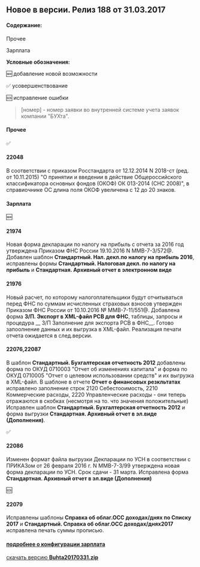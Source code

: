 ## Новое в версии. Релиз 188 от 31.03.2017

#### Содержание:

Прочее

Зарплата

**Условные обозначения:**

:new: добавление новой возможности

:white_check_mark: усовершенствование

:sos: исправление ошибки

  
 >[номер] - номер заявки во внутренней системе учета заявок компании "БУХта".  

#### Прочее

:white_check_mark:

#### 22048
В соответствии с приказом Росстандарта от 12.12.2014 N 2018-ст (ред. от 10.11.2015) "О принятии и введении в действие Общероссийского классификатора основных фондов (ОКОФ) ОК 013-2014 (СНС 2008)",
в справиочнике ОС длина поля ОКОФ увеличена с 12 до 20 знаков.

#### Зарплата

:new:
#### 21974
Новая форма декларации по налогу на прибыль с отчета за 2016 год утверждена Приказом ФНС России 19.10.2016 N ММВ-7-3/572@.
Добавлен шаблон __Стандартный. Нал. декл.по налогу на прибыль 2016__, исправлены формы __Стандартный. Налоговая декл. по налогу на прибыль__ и __Стандартная. Архивный отчет в электронном виде__

#### 21976
Новый расчет, по которому налогоплательщики будут отчитываться перед ФНС по суммам исчисленных страховых взносов утвержден Приказом ФНС России от 10.10.2016 № ММВ-7-11/551@.
Добавлена форма __З/П. Экспорт в XML-файл РСВ для ФНС__, таблицы, запросы и процедура __ З/П Заполнение для экспорта РСВ в ФНС__.
Готово запоолнение данных и их выгрузка в XML-файл. Реализация печати отчета ожидается в след.версии.

#### 22076,22087
В шаблон __Стандартный. Бухгалтерская отчетность 2012__ добавлены форма по ОКУД 0710003 "Отчет об изменениях капитала" и форма по ОКУД 0710005 "Отчет о целевом использовании средств" и их выгрузка в XML-файл.
В шаблоне в отчете __Отчет о финансовых резкльтатах__ исправлено заполнение строк 2120 Себестооимость, 2210 Коммерческие расходы, 2220 Управленческие расходы - они теперь отражаются в скобках (несмотря на то. что значения положительные)
Исправлен шаблон __Стандартный. Бухгалтерская отчетность 2012__ и форма выгрузки __Стандартная. Архивный отчет в эл.виде (Дополнения)__.

:white_check_mark:

#### 22086
Изменен формат файла выгрузки Декларации по УСН в соответствии с ПРИКАЗом от 26 февраля 2016 г. N ММВ-7-3/99 утверждена новая форма декларации по УСН. Срок сдачи - 31 марта.
Исправлена форма __Стандартная. Архивный отчет в эл.виде (Дополнения)__

:sos:

#### 22079
Исправлены шаблоны __Справка об облаг.ОСС доходах/днях по Списку 2017__ и __Стандартный. Справка об облаг.ОСС доходах/днях2017__ исправлена печать суммы прописью.


#### [подробнее о конфигурации зарплата](Стандартная_Зарплата.htm)

[скачать версию **Buhta20170331.zip**](Buhta20170331.zip)

